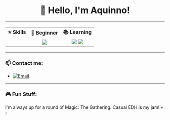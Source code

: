 <h1 align="center">👋 Hello, I'm Aquinno!</h1>

---

<p align="center">
  <table>
    <tr>
      <th>⭐ Skills</th>
      <th>🌱 Beginner</th>
      <th>📚 Learning</th>
    </tr>
    <tr>
      <td align="center"></td>
      <td align="center">
        <img src="https://img.shields.io/badge/-Python-blue?logo=python&logoColor=white&style=flat">
      </td>
      <td align="center">
        <img src="https://img.shields.io/badge/-C%23-239120?logo=c-sharp&logoColor=white&style=flat">
        <img src="https://img.shields.io/badge/-Pandas-150458?logo=pandas&logoColor=white&style=flat">
      </td>
    </tr>
  </table>
</p>

---

### 📫 Contact me: 
- [![Email](https://img.shields.io/badge/-Email-important?logo=gmail&logoColor=white&style=flat)](mailto:vinicius.aquino@estudante.ufcg.edu.br)

---

### 🎮 Fun Stuff:
I'm always up for a round of Magic: The Gathering. Casual EDH is my jam! 💀💧






<!---
Aquinno/Aquinno is a ✨ special ✨ repository because its `README.md` (this file) appears on your GitHub profile.
You can click the Preview link to take a look at your changes.
--->
